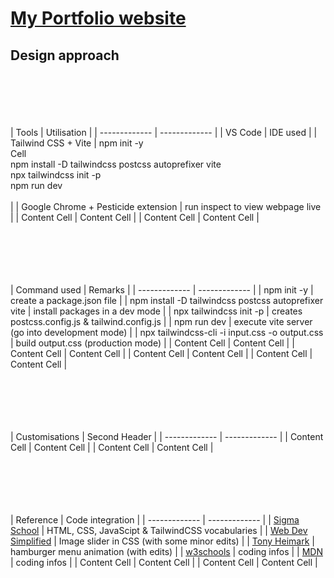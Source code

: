 # [My Portfolio website](https://zulfidly.github.io/Portfolio/)

## Design approach

<br><br><br><br><br>
| Tools   | Utilisation |
| ------------- | ------------- |
| VS Code  | IDE used  |
| Tailwind CSS + Vite  | npm init -y <br> Cell <br> npm install -D tailwindcss postcss autoprefixer vite <br> npx tailwindcss init -p <br> npm run dev <br> <br> |
| Google Chrome + Pesticide extension | run inspect to view webpage live  |
| Content Cell  | Content Cell  |
| Content Cell  | Content Cell  |

<br><br><br><br><br>
| Command used | Remarks |
| ------------- | ------------- |
| npm init -y  | create a package.json file  |
| npm install -D tailwindcss postcss autoprefixer vite  | install packages in a dev mode  |
| npx tailwindcss init -p  | creates postcss.config.js & tailwind.config.js  |
| npm run dev  | execute vite server (go into development mode) |
| npx tailwindcss-cli -i input.css -o output.css  | build output.css (production mode)  |
| Content Cell  | Content Cell  |
| Content Cell  | Content Cell  |
| Content Cell  | Content Cell  |
| Content Cell  | Content Cell  |

<br><br><br><br><br>
| Customisations  | Second Header |
| ------------- | ------------- |
| Content Cell  | Content Cell  |
| Content Cell  | Content Cell  |

<br><br><br><br><br>
| Reference  | Code integration |
| ------------- | ------------- |
| [Sigma School](https://app.sigmaschool.co/) | HTML, CSS, JavaScipt & TailwindCSS vocabularies |
| [Web Dev Simplified](https://www.youtube.com/watch?v=9HcxHDS2w1s)  | Image slider in CSS (with some minor edits)  |
| [Tony Heimark](https://www.youtube.com/watch?v=hRaMbPlCT4A)  | hamburger menu animation (with edits)  |
| [w3schools](https://www.w3schools.com/)  | coding infos  |
| [MDN](https://developer.mozilla.org/en-US/)  | coding infos  |
| Content Cell  | Content Cell  |
| Content Cell  | Content Cell  |
<br><br><br><br><br>

<br><br><br><br><br>
